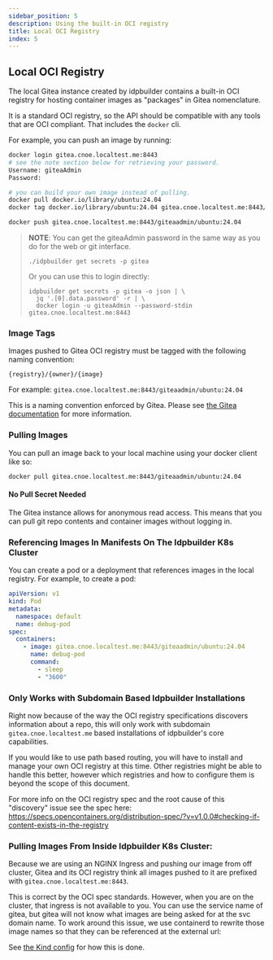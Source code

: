 ```yaml
---
sidebar_position: 5
description: Using the built-in OCI registry
title: Local OCI Registry
index: 5
---
```


## Local OCI Registry

The local Gitea instance created by idpbuilder contains a built-in OCI registry for hosting container images as "packages" in Gitea nomenclature.

It is a standard OCI registry, so the API should be compatible with any tools that are OCI compliant. That includes the `docker` cli.

For example, you can push an image by running:

```bash
docker login gitea.cnoe.localtest.me:8443                                          
# see the note section below for retrieving your password.
Username: giteaAdmin
Password: 

# you can build your own image instead of pulling.
docker pull docker.io/library/ubuntu:24.04 
docker tag docker.io/library/ubuntu:24.04 gitea.cnoe.localtest.me:8443/giteaadmin/ubuntu:24.04

docker push gitea.cnoe.localtest.me:8443/giteaadmin/ubuntu:24.04
```
> **NOTE**: You can get the giteaAdmin password in the same way as you do for the web or git interface.
> 
> `./idpbuilder get secrets -p gitea`
> 
> Or you can use this to login directly:
> ```
> idpbuilder get secrets -p gitea -o json | \
>   jq '.[0].data.password' -r | \
>   docker login -u giteaAdmin --password-stdin gitea.cnoe.localtest.me:8443
> ```

### Image Tags

Images pushed to Gitea OCI registry must be tagged with the following naming convention: 

```
{registry}/{owner}/{image}
```

For example: `gitea.cnoe.localtest.me:8443/giteaadmin/ubuntu:24.04`

This is a naming convention enforced by Gitea. Please see [the Gitea documentation](https://docs.gitea.com/usage/packages/container) for more information.


### Pulling Images

You can pull an image back to your local machine using your docker client like so:

```
docker pull gitea.cnoe.localtest.me:8443/giteaadmin/ubuntu:24.04
```
#### No Pull Secret Needed
The Gitea instance allows for anonymous read access. This means that you can pull git repo contents and container images without logging in.


### Referencing Images In Manifests On The Idpbuilder K8s Cluster

You can create a pod or a deployment that references images in the local registry. For example, to create a pod:

```yaml
apiVersion: v1
kind: Pod
metadata:
  namespace: default
  name: debug-pod
spec:
  containers:
    - image: gitea.cnoe.localtest.me:8443/giteaadmin/ubuntu:24.04
      name: debug-pod
      command:
        - sleep
        - "3600"
```

### Only Works with Subdomain Based Idpbuilder Installations
Right now because of the way the OCI registry specifications discovers information about a repo, this will only work with subdomain `gitea.cnoe.localtest.me`
based installations of idpbuilder's core capabilities.

If you would like to use path based routing, you will have to install and manage your own OCI registry at this time.
Other registries might be able to handle this better, however which registries and how to configure them is beyond the scope of this document.

For more info on the OCI registry spec and the root cause of this "discovery" issue see the spec here:
https://specs.opencontainers.org/distribution-spec/?v=v1.0.0#checking-if-content-exists-in-the-registry

### Pulling Images From Inside Idpbuilder K8s Cluster:

Because we are using an NGINX Ingress and pushing our image from off cluster,
Gitea and its OCI registry think all images pushed to it are prefixed with `gitea.cnoe.localtest.me:8443`.

This is correct by the OCI spec standards. However, when you are on the cluster, that ingress is not available to you.
You can use the service name of gitea, but gitea will not know what images are being asked for at the svc domain name. To work around this issue, we use containerd to rewrite those image names so that they can be referenced at the external url:

See [the Kind config](https://github.com/cnoe-io/idpbuilder/blob/main/pkg/kind/resources/kind.yaml.tmpl) for how this is done.
